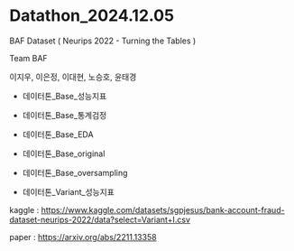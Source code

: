 # Datathon_2024.12.05

BAF Dataset ( Neurips 2022 - Turning the Tables )


Team BAF

이지우, 이은정, 이대현, 노승호, 윤태경




* 데이터톤_Base_성능지표

* 데이터톤_Base_통계검정

* 데이터톤_Base_EDA

* 데이터톤_Base_original

* 데이터톤_Base_oversampling

* 데이터톤_Variant_성능지표



kaggle : https://www.kaggle.com/datasets/sgpjesus/bank-account-fraud-dataset-neurips-2022/data?select=Variant+I.csv

paper : https://arxiv.org/abs/2211.13358
